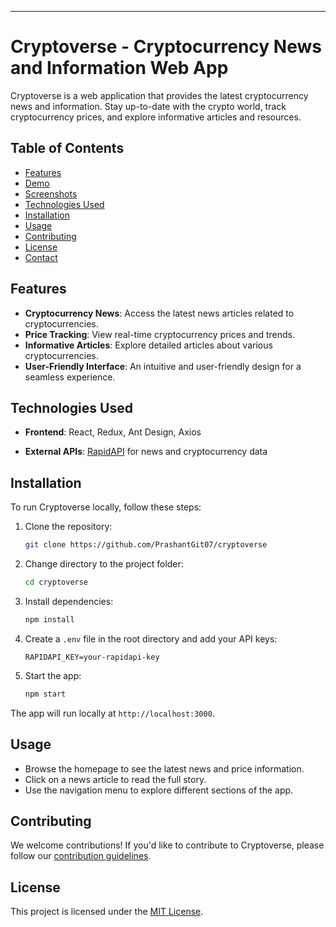  

---

# Cryptoverse - Cryptocurrency News and Information Web App

 

Cryptoverse is a web application that provides the latest cryptocurrency news and information. Stay up-to-date with the crypto world, track cryptocurrency prices, and explore informative articles and resources.

## Table of Contents

- [Features](#features)
- [Demo](#demo)
- [Screenshots](#screenshots)
- [Technologies Used](#technologies-used)
- [Installation](#installation)
- [Usage](#usage)
- [Contributing](#contributing)
- [License](#license)
- [Contact](#contact)

## Features

- **Cryptocurrency News**: Access the latest news articles related to cryptocurrencies.
- **Price Tracking**: View real-time cryptocurrency prices and trends.
- **Informative Articles**: Explore detailed articles about various cryptocurrencies.
- **User-Friendly Interface**: An intuitive and user-friendly design for a seamless experience.

 
 

## Technologies Used

- **Frontend**: React, Redux, Ant Design, Axios
 
- **External APIs**: [RapidAPI](https://rapidapi.com/) for news and cryptocurrency data

## Installation

To run Cryptoverse locally, follow these steps:

1. Clone the repository:

   ```bash
   git clone https://github.com/PrashantGit07/cryptoverse
   ```

2. Change directory to the project folder:

   ```bash
   cd cryptoverse
   ```

3. Install dependencies:

   ```bash
   npm install
   ```

4. Create a `.env` file in the root directory and add your API keys:

   ```
   RAPIDAPI_KEY=your-rapidapi-key
   ```

5. Start the app:

   ```bash
   npm start
   ```

The app will run locally at `http://localhost:3000`.

## Usage

- Browse the homepage to see the latest news and price information.
- Click on a news article to read the full story.
- Use the navigation menu to explore different sections of the app.

## Contributing

We welcome contributions! If you'd like to contribute to Cryptoverse, please follow our [contribution guidelines](CONTRIBUTING.md).

## License

This project is licensed under the [MIT License](LICENSE).

 